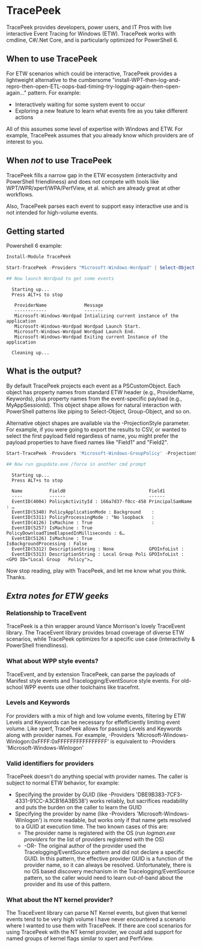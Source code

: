 # TracePeek
TracePeek provides developers, power users, and IT Pros with live interactive Event Tracing for Windows (ETW). TracePeek works with cmdline, C#/.Net Core, and is particularly optimized for PowerShell 6.

## When to use TracePeek
For ETW scenarios which could be interactive, TracePeek provides a lightweight alternative to the cumbersome "install-WPT-then-log-and-repro-then-open-ETL-oops-bad-timing-try-logging-again-then-open-again..." pattern. For example:  
* Interactively waiting for some system event to occur 
* Exploring a new feature to learn what events fire as you take different actions

All of this assumes some level of expertise with Windows and ETW. For example, TracePeek assumes that you already know which providers are of interest to you.

## When *not* to use TracePeek
TracePeek fills a narrow gap in the ETW ecosystem (interactivity and PowerShell friendliness) and does not compete with tools like WPT/WPR/xperf/WPA/PerfView, et al. which are already great at other workflows.

Also, TracePeek parses each event to support easy interactive use and is not intended for high-volume events.

## Getting started
Powershell 6 example:
```powershell
Install-Module TracePeek

Start-TracePeek -Providers "Microsoft-Windows-Wordpad" | Select-Object -Property ProviderName,Message

## Now launch Wordpad to get some events
```
```
  Starting up...
  Press ALT+s to stop
   
   ProviderName              Message
   ------------              -------
   Microsoft-Windows-Wordpad Intializing current instance of the application
   Microsoft-Windows-Wordpad Wordpad Launch Start.
   Microsoft-Windows-Wordpad Wordpad Launch End.
   Microsoft-Windows-Wordpad Exiting current Instance of the application
  
  Cleaning up...
```

## What is the output?
By default TracePeek projects each event as a PSCustomObject. Each object has property names from standard ETW header (e.g., ProviderName, Keywords), plus property names from the event-specific payload (e.g., MyAppSessionId). This object shape allows for natural interaction with PowerShell patterns like piping to Select-Object, Group-Object, and so on.

Alternative object shapes are available via the -ProjectionStyle parameter. For example, if you were going to export the results to CSV, or wanted to select the first payload field regardless of name, you might prefer the payload properties to have fixed names like "Field1" and "Field2".
```powershell
Start-TracePeek -Providers 'Microsoft-Windows-GroupPolicy' -ProjectionStyle NumberedNestedPayloadProperties | Format-Table Name,Field0,Field1

## Now run gpupdate.exe /force in another cmd prompt
```
```
  Starting up...
  Press ALT+s to stop
  
  Name          Field0                               Field1
  ----          ------                               ------
  EventID(4004) PolicyActivityId : 166a7d37-f0cc-458 PrincipalSamName : …
  EventID(5340) PolicyApplicationMode : Background    :
  EventID(5311) PolicyProcessingMode : "No loopback   :
  EventID(4126) IsMachine : True                      :
  EventID(5257) IsMachine : True                       PolicyDownloadTimeElapsedInMilliseconds : 6…
  EventID(5126) IsMachine : True                     IsBackgroundProcessing : False
  EventID(5312) DescriptionString : None             GPOInfoList :
  EventID(5313) DescriptionString : Local Group Poli GPOInfoList : <GPO ID="Local Group   Policy">…
```

Now stop reading, play with TracePeek, and let me know what you think. Thanks.


## *Extra notes for ETW geeks*

### Relationship to TraceEvent
TracePeek is a thin wrapper around Vance Morrison's lovely TraceEvent library. The TraceEvent library provides broad coverage of diverse ETW scenarios, while TracePeek optimizes for a specific use case (interactivity & PowerShell friendliness).

### What about WPP style events?
TraceEvent, and by extension TracePeek, can parse the payloads of Manifest style events and Tracelogging/EventSource style events. For old-school WPP events use other toolchains like tracefmt.

### Levels and Keywords
For providers with a mix of high and low volume events, filtering by ETW Levels and Keywords can be necessary for effefficiently limiting event volume. Like xperf, TracePeek allows for passing Levels and Keywords along with provider names. For example, 
-Providers 'Microsoft-Windows-Winlogon:0xFFFF:0xFFFFFFFFFFFFFFFF' is equivalent to
-Providers 'Microsoft-Windows-Winlogon'

### Valid identifiers for providers
TracePeek doesn't do anything special with provider names. The caller is subject to normal ETW behavior, for example:
- Specifying the provider by GUID (like -Providers 'DBE9B383-7CF3-4331-91CC-A3CB16A3B538') works reliably, but sacrifices readability and puts the burden on the caller to learn the GUID
- Specifying the provider by name (like -Providers 'Microsoft-Windows-Winlogon') is more readable, but works only if that name gets resolved to a GUID at execution time. The two known cases of this are:
  - The provider name is registered with the OS (run *logman.exe providers* for the list of providers registered with the OS) 
  - -OR- The original author of the provider used the Tracelogging/EventSource pattern and did not declare a specific GUID. In this pattern, the effective provider GUID is a function of the provider name, so it can always be resolved. Unfortunately, there is no OS based discovery mechanism in the Tracelogging/EventSource pattern, so the caller would need to learn out-of-band about the provider and its use of this pattern.

### What about the NT kernel provider?
The TraceEvent library can parse NT Kernel events, but given that kernel events tend to be very high volume I have never encountered a scenario where I wanted to use them with TracePeek. If there are cool scenarios for using TracePeek with the NT kernel provider, we could add support for named groups of kernel flags similar to xpert and PerfView.
